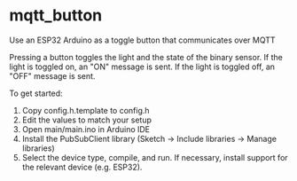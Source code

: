 # mqtt_button
Use an ESP32 Arduino as a toggle button that communicates over MQTT

Pressing a button toggles the light and the state of the binary sensor. If the light is toggled on, an "ON" message is sent. If the light is toggled off, an "OFF" message is sent.

To get started:
1. Copy config.h.template to config.h
2. Edit the values to match your setup
3. Open main/main.ino in Arduino IDE
4. Install the PubSubClient library (Sketch -> Include libraries -> Manage libraries)
5. Select the device type, compile, and run. If necessary, install support for the relevant device (e.g. ESP32).
